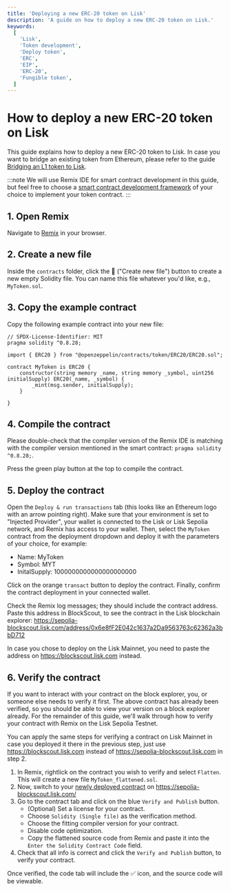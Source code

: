 ```yaml
---
title: 'Deploying a new ERC-20 token on Lisk'
description: 'A guide on how to deploy a new ERC-20 token on Lisk.'
keywords:
  [
    'Lisk',
    'Token development',
    'Deploy token',
    'ERC',
    'EIP',
    'ERC-20',
    'Fungible token',
  ]
---
```


# How to deploy a new ERC-20 token on Lisk

This guide explains how to deploy a new ERC-20 token to Lisk.
In case you want to bridge an existing token from Ethereum, please refer to the guide [Bridging an L1 token to Lisk](../add-token-to-lisk).

:::note
We will use Remix IDE for smart contract development in this guide, but feel free to choose a [smart contract development framework](/category/building-on-lisk/deploying-smart-contract) of your choice to implement your token contract.
:::

## 1. Open Remix

Navigate to [Remix](https://remix.ethereum.org) in your browser.

## 2. Create a new file

Inside the `contracts` folder, click the 📄 ("Create new file") button to create a new empty Solidity file.
You can name this file whatever you'd like, e.g., `MyToken.sol`.

## 3. Copy the example contract

Copy the following example contract into your new file:

```solidity
// SPDX-License-Identifier: MIT
pragma solidity ^0.8.28;

import { ERC20 } from "@openzeppelin/contracts/token/ERC20/ERC20.sol";

contract MyToken is ERC20 {
    constructor(string memory _name, string memory _symbol, uint256 initialSupply) ERC20(_name, _symbol) {
        _mint(msg.sender, initialSupply);
    }
    
}
```

## 4. Compile the contract

Please double-check that the compiler version of the Remix IDE is matching  with the compiler version mentioned in the smart contract: `pragma solidity ^0.8.28;`.

Press the green play button at the top to compile the contract.

## 5. Deploy the contract

Open the `Deploy & run transactions` tab (this looks like an Ethereum logo with an arrow pointing right).
Make sure that your environment is set to "Injected Provider", your wallet is connected to the Lisk or Lisk Sepolia network, and Remix has access to your wallet.
Then, select the `MyToken` contract from the deployment dropdown and deploy it with the parameters of your choice, for example:

- Name: MyToken
- Symbol: MYT
- InitalSupply: 1000000000000000000000

Click on the orange `transact` button to deploy the contract.
Finally, confirm the contract deployment in your connected wallet.

Check the Remix log messages; they should include the contract address.
Paste this address in BlockScout, to see the contract in the Lisk blockchain explorer: https://sepolia-blockscout.lisk.com/address/0x6e8fF2E042c1637a2Da9563763c62362a3bbD712

In case you chose to deploy on the Lisk Mainnet, you need to paste the address on https://blockscout.lisk.com instead.

## 6. Verify the contract

If you want to interact with your contract on the block explorer, you, or someone else needs to verify it first.
The above contract has already been verified, so you should be able to view your version on a block explorer already.
For the remainder of this guide, we'll walk through how to verify your contract with Remix on the Lisk Sepolia Testnet.

You can apply the same steps for verifying a contract on Lisk Mainnet in case you deployed it there in the previous step, just use https://blockscout.lisk.com instead of https://sepolia-blockscout.lisk.com in step 2.

1. In Remix, rightlick on the contract you wish to verify and select `Flatten`.
  This will create a new file `MyToken_flattened.sol`.
2. Now, switch to your [newly deployed contract](https://sepolia-blockscout.lisk.com/address/0x6e8fF2E042c1637a2Da9563763c62362a3bbD712) on https://sepolia-blockscout.lisk.com/
3. Go to the contract tab and click on the blue `Verify and Publish` button.
    - (Optional) Set a license for your contract.
    - Choose `Solidity (Single file)` as the verification method.
    - Choose the fitting compiler version for your contract.
    - Disable code optimization.
    - Copy the flattened source code from Remix and paste it into the `Enter the Solidity Contract Code` field.
4. Check that all info is correct and click the `Verify and Publish` button, to verify your contract.
  
  Once verified, the code tab will include the ✅ icon, and the source code will be viewable.
